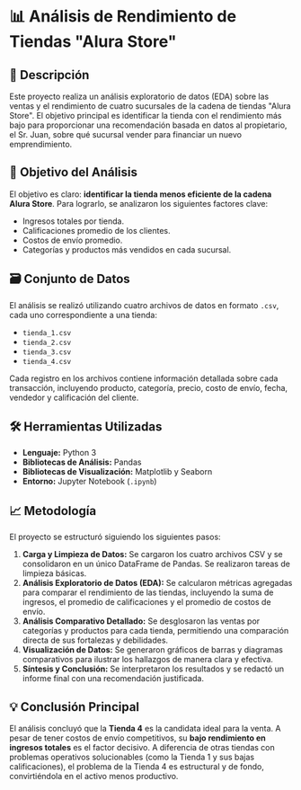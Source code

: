 # 📊 Análisis de Rendimiento de Tiendas "Alura Store"

## 📝 Descripción

Este proyecto realiza un análisis exploratorio de datos (EDA) sobre las ventas y el rendimiento de cuatro sucursales de la cadena de tiendas "Alura Store". El objetivo principal es identificar la tienda con el rendimiento más bajo para proporcionar una recomendación basada en datos al propietario, el Sr. Juan, sobre qué sucursal vender para financiar un nuevo emprendimiento.

## 🎯 Objetivo del Análisis

El objetivo es claro: **identificar la tienda menos eficiente de la cadena Alura Store**. Para lograrlo, se analizaron los siguientes factores clave:

-   Ingresos totales por tienda.
-   Calificaciones promedio de los clientes.
-   Costos de envío promedio.
-   Categorías y productos más vendidos en cada sucursal.

## 🗃️ Conjunto de Datos

El análisis se realizó utilizando cuatro archivos de datos en formato `.csv`, cada uno correspondiente a una tienda:

-   `tienda_1.csv`
-   `tienda_2.csv`
-   `tienda_3.csv`
-   `tienda_4.csv`

Cada registro en los archivos contiene información detallada sobre cada transacción, incluyendo producto, categoría, precio, costo de envío, fecha, vendedor y calificación del cliente.

## 🛠️ Herramientas Utilizadas

-   **Lenguaje:** Python 3
-   **Bibliotecas de Análisis:** Pandas
-   **Bibliotecas de Visualización:** Matplotlib y Seaborn
-   **Entorno:** Jupyter Notebook (`.ipynb`)

## 📈 Metodología

El proyecto se estructuró siguiendo los siguientes pasos:

1.  **Carga y Limpieza de Datos:** Se cargaron los cuatro archivos CSV y se consolidaron en un único DataFrame de Pandas. Se realizaron tareas de limpieza básicas.
2.  **Análisis Exploratorio de Datos (EDA):** Se calcularon métricas agregadas para comparar el rendimiento de las tiendas, incluyendo la suma de ingresos, el promedio de calificaciones y el promedio de costos de envío.
3.  **Análisis Comparativo Detallado:** Se desglosaron las ventas por categorías y productos para cada tienda, permitiendo una comparación directa de sus fortalezas y debilidades.
4.  **Visualización de Datos:** Se generaron gráficos de barras y diagramas comparativos para ilustrar los hallazgos de manera clara y efectiva.
5.  **Síntesis y Conclusión:** Se interpretaron los resultados y se redactó un informe final con una recomendación justificada.

## 💡 Conclusión Principal

El análisis concluyó que la **Tienda 4** es la candidata ideal para la venta. A pesar de tener costos de envío competitivos, su **bajo rendimiento en ingresos totales** es el factor decisivo. A diferencia de otras tiendas con problemas operativos solucionables (como la Tienda 1 y sus bajas calificaciones), el problema de la Tienda 4 es estructural y de fondo, convirtiéndola en el activo menos productivo.
